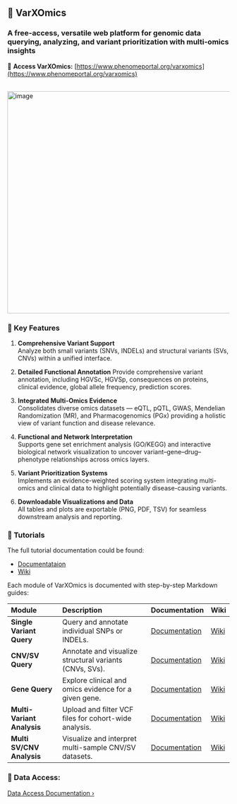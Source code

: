 ## 🧬 VarXOmics  
### A free-access, versatile web platform for genomic data querying, analyzing, and variant prioritization with multi-omics insights  

📍 **Access VarXOmics:** [https://www.phenomeportal.org/varxomics](https://www.phenomeportal.org/varxomics)  

<br>

<img width="732" height="503" alt="image" src="https://github.com/user-attachments/assets/38341a95-0609-4ba3-80f9-0747c9c6f6c2" />

<br>

### 🌟 Key Features

1. **Comprehensive Variant Support**  
   Analyze both small variants (SNVs, INDELs) and structural variants (SVs, CNVs) within a unified interface.  

2. **Detailed Functional Annotation**
   Provide comprehensive variant annotation, including HGVSc, HGVSp, consequences on proteins, clinical evidence, global allele frequency, prediction scores.

3. **Integrated Multi-Omics Evidence**  
   Consolidates diverse omics datasets — eQTL, pQTL, GWAS, Mendelian Randomization (MR), and Pharmacogenomics (PGx) providing a holistic view of variant function and disease relevance.  

4. **Functional and Network Interpretation**  
   Supports gene set enrichment analysis (GO/KEGG) and interactive biological network visualization to uncover variant–gene–drug–phenotype relationships across omics layers.  

5. **Variant Prioritization Systems**  
   Implements an evidence-weighted scoring system integrating multi-omics and clinical data to highlight potentially disease-causing variants.  

6. **Downloadable Visualizations and Data**  
   All tables and plots are exportable (PNG, PDF, TSV) for seamless downstream analysis and reporting.  

### 📘 Tutorials
The full tutorial documentation could be found: 
   - [Documentataion](https://xinmengliao.github.io/PhenomePortal-VarXOmics/Intro/)
   - [Wiki](https://github.com/XinmengLiao/PhenomePortal-VarXOmics/wiki)

Each module of VarXOmics is documented with step-by-step Markdown guides:

| Module | Description | Documentation | Wiki 
|:-------|:-------------|:----------| ---- 
| **Single Variant Query** | Query and annotate individual SNPs or INDELs. | [Documentation](https://xinmengliao.github.io/PhenomePortal-VarXOmics/Functions/Small%20Variant%20Query/) | [Wiki](https://github.com/XinmengLiao/PhenomePortal-VarXOmics/wiki/Small-Variant-Query)
| **CNV/SV Query** | Annotate and visualize structural variants (CNVs, SVs). | [Documentation](https://xinmengliao.github.io/PhenomePortal-VarXOmics/Functions/CNV%20and%20SV%20Query/) | [Wiki](https://github.com/XinmengLiao/PhenomePortal-VarXOmics/wiki/CNV-and-SV-Query)
| **Gene Query** | Explore clinical and omics evidence for a given gene. | [Documentation](https://xinmengliao.github.io/PhenomePortal-VarXOmics/Functions/Gene%20Query/) | [Wiki](https://github.com/XinmengLiao/PhenomePortal-VarXOmics/wiki/Gene-Query)
| **Multi-Variant Analysis** | Upload and filter VCF files for cohort-wide analysis. | [Documentation](https://xinmengliao.github.io/PhenomePortal-VarXOmics/Functions/Small%20Variant%20Interpretation/) | [Wiki](https://github.com/XinmengLiao/PhenomePortal-VarXOmics/wiki/Small-variant-interpretation)
| **Multi SV/CNV Analysis** | Visualize and interpret multi-sample CNV/SV datasets. | [Documentation](https://xinmengliao.github.io/PhenomePortal-VarXOmics/Functions/CNVs%20and%20SVs%20intrepretation/) | [Wiki](https://github.com/XinmengLiao/PhenomePortal-VarXOmics/wiki/CNVs-and-SVs-intrepretation)

### 📂 Data Access: 
[Data Access Documentation ›](https://github.com/XinmengLiao/PhenomePortal-VarXOmics/tree/main/Data%20Access)

